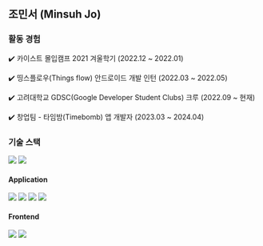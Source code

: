 ## 조민서 (Minsuh Jo)

### 활동 경험
✔️ 카이스트 몰입캠프 2021 겨울학기 (2022.12 ~ 2022.01)

✔️ 띵스플로우(Things flow) 안드로이드 개발 인턴 (2022.03 ~ 2022.05)

✔️ 고려대학교 GDSC(Google Developer Student Clubs) 크루 (2022.09 ~ 현재)

✔️ 창업팀 - 타임밤(Timebomb) 앱 개발자 (2023.03 ~ 2024.04)

### 기술 스택

<img src="https://img.shields.io/badge/C++-00599C?style=for-the-badge&logo=cplusplus&logoColor=white"/>    <img src="https://img.shields.io/badge/python-3776AB?style=for-the-badge&logo=python&logoColor=white"/>


#### Application
<img src="https://img.shields.io/badge/Kotlin-7F52FF?style=for-the-badge&logo=kotlin&logoColor=white"/>    <img src="https://img.shields.io/badge/Android-34A853?style=for-the-badge&logo=android&logoColor=white"/>    <img src="https://img.shields.io/badge/Dart-0175C2?style=for-the-badge&logo=dart&logoColor=white"/>    <img src="https://img.shields.io/badge/Flutter-02569B?style=for-the-badge&logo=flutter&logoColor=white"/>


#### Frontend
<img src="https://img.shields.io/badge/Javascript-F7DF1E?style=for-the-badge&logo=javascript&logoColor=black"/>    <img src="https://img.shields.io/badge/React-61DAFB?style=for-the-badge&logo=react&logoColor=black"/>
